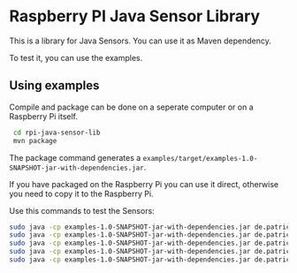 # Raspberry PI Java Sensor Library

This is a library for Java Sensors. You can use it as Maven dependency.

To test it, you can use the examples.

## Using examples

Compile and package can be done on a seperate computer or on a Raspberry Pi itself.
```bash
 cd rpi-java-sensor-lib
 mvn package 
```

The package command generates a ```examples/target/examples-1.0-SNAPSHOT-jar-with-dependencies.jar```.

If you have packaged on the Raspberry Pi you can use it direct, otherwise you need to copy it to the Raspberry Pi.

Use this commands to test the Sensors:

```bash
sudo java -cp examples-1.0-SNAPSHOT-jar-with-dependencies.jar de.patricksteinert.rpisensorlib.examples.AdafruitBMP180Example
sudo java -cp examples-1.0-SNAPSHOT-jar-with-dependencies.jar de.patricksteinert.rpisensorlib.examples.AdafruitBMP280Example
sudo java -cp examples-1.0-SNAPSHOT-jar-with-dependencies.jar de.patricksteinert.rpisensorlib.examples.Sht15Example
sudo java -cp examples-1.0-SNAPSHOT-jar-with-dependencies.jar de.patricksteinert.rpisensorlib.examples.PollutionSensorADS1015Example
sudo java -cp examples-1.0-SNAPSHOT-jar-with-dependencies.jar de.patricksteinert.rpisensorlib.examples.Tsl45315Example
```

